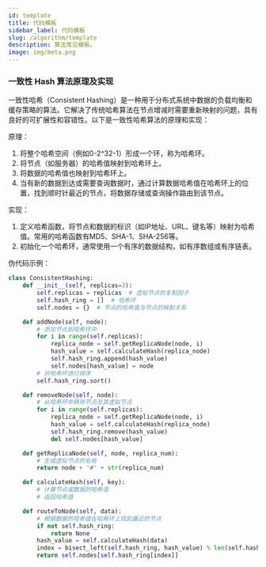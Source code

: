 ```yaml
---
id: template
title: 代码模板
sidebar_label: 代码模板
slug: /algorithm/template
description: 算法常见模板。
image: img/meta.png
---
```


### 一致性 Hash 算法原理及实现

一致性哈希（Consistent Hashing）是一种用于分布式系统中数据的负载均衡和缓存策略的算法。它解决了传统哈希算法在节点增减时需要重新映射的问题，具有良好的可扩展性和容错性。以下是一致性哈希算法的原理和实现：

原理：
1. 将整个哈希空间（例如0-2^32-1）形成一个环，称为哈希环。
2. 将节点（如服务器）的哈希值映射到哈希环上。
3. 将数据的哈希值也映射到哈希环上。
4. 当有新的数据到达或需要查询数据时，通过计算数据哈希值在哈希环上的位置，找到顺时针最近的节点，将数据存储或查询操作路由到该节点。

实现：
1. 定义哈希函数，将节点和数据的标识（如IP地址、URL、键名等）映射为哈希值。常用的哈希函数有MD5、SHA-1、SHA-256等。
2. 初始化一个哈希环，通常使用一个有序的数据结构，如有序数组或有序链表。

伪代码示例：

```py
class ConsistentHashing:
    def __init__(self, replicas=3):
        self.replicas = replicas  # 虚拟节点的复制因子
        self.hash_ring = []  # 哈希环
        self.nodes = {}  # 节点的哈希值与节点的映射关系

    def addNode(self, node):
        # 添加节点到哈希环中
        for i in range(self.replicas):
            replica_node = self.getReplicaNode(node, i)
            hash_value = self.calculateHash(replica_node)
            self.hash_ring.append(hash_value)
            self.nodes[hash_value] = node
        # 对哈希环进行排序
        self.hash_ring.sort()

    def removeNode(self, node):
        # 从哈希环中移除节点及其虚拟节点
        for i in range(self.replicas):
            replica_node = self.getReplicaNode(node, i)
            hash_value = self.calculateHash(replica_node)
            self.hash_ring.remove(hash_value)
            del self.nodes[hash_value]

    def getReplicaNode(self, node, replica_num):
        # 生成虚拟节点的名称
        return node + '#' + str(replica_num)

    def calculateHash(self, key):
        # 计算节点或数据的哈希值
        # 返回哈希值

    def routeToNode(self, data):
        # 根据数据的哈希值在哈希环上找到最近的节点
        if not self.hash_ring:
            return None
        hash_value = self.calculateHash(data)
        index = bisect_left(self.hash_ring, hash_value) % len(self.hash_ring)
        return self.nodes[self.hash_ring[index]]

```

